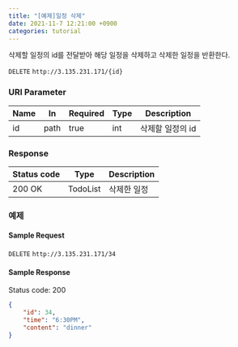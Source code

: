 ```yaml
---
title: "[예제]일정 삭제"
date: 2021-11-7 12:21:00 +0900
categories: tutorial
---
```

삭제할 일정의 id를 전달받아 해당 일정을 삭제하고 삭제한 일정을 반환한다.

`DELETE` `http://3.135.231.171/{id}`

### URI Parameter

| Name | In   | Required | Type | Description      |
| ---- | ---- | -------- | ---- | ---------------- |
| id   | path | true     | int  | 삭제할 일정의 id |

### Response

| Status code | Type     | Description |
| ----------- | -------- | ----------- |
| 200 OK      | TodoList | 삭제한 일정 |

### 예제

#### Sample Request

`DELETE` `http://3.135.231.171/34`

#### Sample Response

Status code: 200

```json
{
    "id": 34,
    "time": "6:30PM",
    "content": "dinner"
}
```